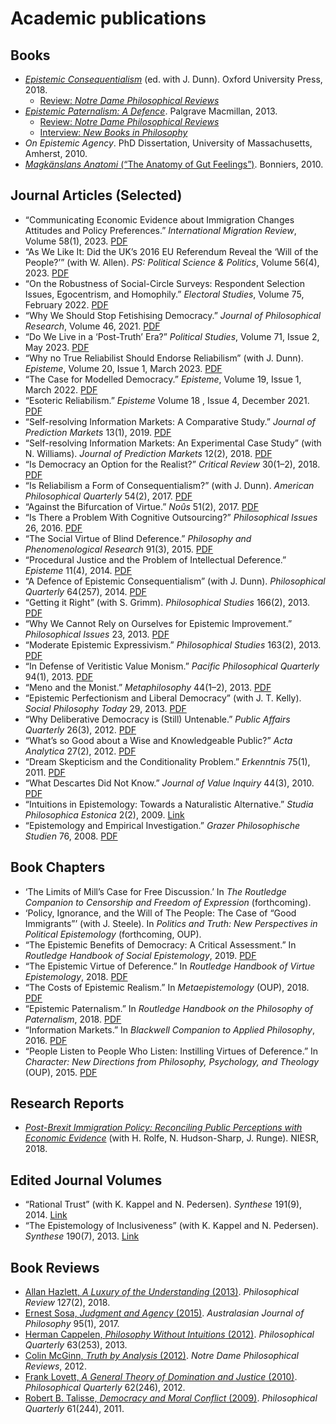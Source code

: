 # Academic publications

## Books
- [*Epistemic Consequentialism*](https://global.oup.com/academic/product/epistemic-consequentialism-9780198779681?cc=gb&lang=en&) (ed. with J. Dunn). Oxford University Press, 2018.  
  - [Review: *Notre Dame Philosophical Reviews*](https://ndpr.nd.edu/news/epistemic-consequentialism/)  
- [*Epistemic Paternalism: A Defence*](http://www.amazon.co.uk/Epistemic-Paternalism-Dr-Kristoffer-Ahlstrom-Vij/dp/0230347894/). Palgrave Macmillan, 2013.  
  - [Review: *Notre Dame Philosophical Reviews*](https://ndpr.nd.edu/news/48980-epistemic-paternalism-a-defence/)  
  - [Interview: *New Books in Philosophy*](https://newbooksnetwork.com/kristoffer-ahlstrom-vij-epistemic-paternalism-a-defence-palgrave-macmillan-2013/)  
- *On Epistemic Agency*. PhD Dissertation, University of Massachusetts, Amherst, 2010.  
- [*Magkänslans Anatomi* (“The Anatomy of Gut Feelings”)](http://www.bokus.com/bok/9789174270143/magkanslans-anatomi-om-hur-vi-bor-tanka-och-nar-vi-gor-bast-i-att-lata-bli/). Bonniers, 2010.  

## Journal Articles (Selected)
- “Communicating Economic Evidence about Immigration Changes Attitudes and Policy Preferences.” *International Migration Review*, Volume 58(1), 2023. [PDF](https://journals.sagepub.com/doi/10.1177/01979183221142779)
- “As We Like It: Did the UK’s 2016 EU Referendum Reveal the ‘Will of the People?’” (with W. Allen). *PS: Political Science & Politics*, Volume 56(4), 2023. [PDF](https://www.cambridge.org/core/journals/ps-political-science-and-politics/article/as-we-like-it-did-the-uks-2016-eu-referendum-reveal-the-will-of-the-people/4AB717EDF474492D3C854EA7C5970A6C)
- “On the Robustness of Social-Circle Surveys: Respondent Selection Issues, Egocentrism, and Homophily.” *Electoral Studies*, Volume 75, February 2022. [PDF](https://www.dropbox.com/s/emkr0hqd7hxundp/ahlstromvij-social_circles.pdf?dl=1)  
- “Why We Should Stop Fetishising Democracy.” *Journal of Philosophical Research*, Volume 46, 2021. [PDF](https://www.dropbox.com/s/0x6ion7ikn5g8wf/AhlstromVij-FetishizingDemocracy.pdf?dl=0)  
- “Do We Live in a ‘Post-Truth’ Era?” *Political Studies*, Volume 71, Issue 2, May 2023. [PDF](https://www.dropbox.com/s/ixip1u6qhdr67jr/AhlstromVij-Post_truth.pdf?dl=1)  
- “Why no True Reliabilist Should Endorse Reliabilism” (with J. Dunn). *Episteme*, Volume 20, Issue 1, March 2023. [PDF](https://www.dropbox.com/s/syikwojaldykdgu/AhlstromVij_Dunn-Reliabilism.pdf?dl=1)  
- “The Case for Modelled Democracy.” *Episteme*, Volume 19, Issue 1, March 2022. [PDF](https://www.dropbox.com/s/mj95o1o28850zpz/AhlstromVij-MD.pdf?dl=1)  
- “Esoteric Reliabilism.” *Episteme* Volume 18 , Issue 4, December 2021. [PDF](https://www.dropbox.com/s/oeu92uifg51cbjw/AhlstromVij-EsotericReliabilism.pdf?dl=1)  
- “Self-resolving Information Markets: A Comparative Study.” *Journal of Prediction Markets* 13(1), 2019. [PDF](https://www.dropbox.com/s/puagox6m4hx9r6c/AhlstromVij-SRIM.pdf?dl=1)  
- “Self-resolving Information Markets: An Experimental Case Study” (with N. Williams). *Journal of Prediction Markets* 12(2), 2018. [PDF](https://www.dropbox.com/s/5tb7miajn9nb2ri/SRIM-JPM.pdf?dl=1)  
- “Is Democracy an Option for the Realist?” *Critical Review* 30(1–2), 2018. [PDF](https://www.dropbox.com/s/9lix5qcvsndxfua/AhlstromVij-AchenBartelsCR.pdf?dl=1)  
- “Is Reliabilism a Form of Consequentialism?” (with J. Dunn). *American Philosophical Quarterly* 54(2), 2017. [PDF](https://www.dropbox.com/s/talftgyin73we7n/AhlstromVijDunn-Consequentialism.pdf?dl=1)  
- “Against the Bifurcation of Virtue.” *Noûs* 51(2), 2017. [PDF](https://www.dropbox.com/s/kn1lfkrmz7ly343/AhlstromVij-BifurcatingVirtue.PDF?dl=1)  
- “Is There a Problem With Cognitive Outsourcing?” *Philosophical Issues* 26, 2016. [PDF](https://www.dropbox.com/s/jj4rpuvkwg0fpva/AhlstromVij-CO.pdf?dl=1)  
- “The Social Virtue of Blind Deference.” *Philosophy and Phenomenological Research* 91(3), 2015. [PDF](https://www.dropbox.com/s/w2hjoqqz23w4pzu/AhlstromVij-SocialVirtue.pdf?dl=1)  
- “Procedural Justice and the Problem of Intellectual Deference.” *Episteme* 11(4), 2014. [PDF](https://www.dropbox.com/s/fv22fae7t8byupm/AhlstromVij-Deference.pdf?dl=1)  
- “A Defence of Epistemic Consequentialism” (with J. Dunn). *Philosophical Quarterly* 64(257), 2014. [PDF](https://www.dropbox.com/s/3wnnydf7nys1tqf/AhlstromVijDunn-EpistCons.pdf?dl=1)  
- “Getting it Right” (with S. Grimm). *Philosophical Studies* 166(2), 2013. [PDF](https://www.dropbox.com/s/sh1fqt8rn4ozgfd/GettingitRight.pdf?dl=1)  
- “Why We Cannot Rely on Ourselves for Epistemic Improvement.” *Philosophical Issues* 23, 2013. [PDF](https://www.dropbox.com/s/zpsecesusjlkkga/AhlstromVij-EpistImprov-penult.pdf?dl=1)  
- “Moderate Epistemic Expressivism.” *Philosophical Studies* 163(2), 2013. [PDF](https://www.dropbox.com/s/6e9v67jm6r8d7wt/Ahlstrom-MEE.pdf?dl=1)  
- “In Defense of Veritistic Value Monism.” *Pacific Philosophical Quarterly* 94(1), 2013. [PDF](https://www.dropbox.com/s/uberd886269vqa7/AhlstromVij-VVM-PPQ.pdf?dl=1)  
- “Meno and the Monist.” *Metaphilosophy* 44(1–2), 2013. [PDF](https://www.dropbox.com/s/7g0pgo6qmvup40m/AhlstromVij-MenoMonist.pdf?dl=1)  
- “Epistemic Perfectionism and Liberal Democracy” (with J. T. Kelly). *Social Philosophy Today* 29, 2013. [PDF](https://www.dropbox.com/s/obi7trdd2b3165h/Kelly%20Ahlstrom-Vij%20-%20Epistemic%20Perfectionism.pdf?dl=1)  
- “Why Deliberative Democracy is (Still) Untenable.” *Public Affairs Quarterly* 26(3), 2012. [PDF](https://www.dropbox.com/s/7idn6hlwqxy584p/Ahlstrom-DD.pdf?dl=1)  
- “What’s so Good about a Wise and Knowledgeable Public?” *Acta Analytica* 27(2), 2012. [PDF](https://www.dropbox.com/s/frcyv7p2w5t683e/AhlstromVij-WisePublic.pdf?dl=1)  
- “Dream Skepticism and the Conditionality Problem.” *Erkenntnis* 75(1), 2011. [PDF](https://www.dropbox.com/s/rq6m2kmnnij8hmx/AhlstromVij-DreamSkept.pdf?dl=1)  
- “What Descartes Did Not Know.” *Journal of Value Inquiry* 44(3), 2010. [PDF](https://www.dropbox.com/s/hk6qvlp6vyd760e/Ahlstrom%20-%20What%20Descartes%20Did%20Not%20Know.pdf?dl=1)  
- “Intuitions in Epistemology: Towards a Naturalistic Alternative.” *Studia Philosophica Estonica* 2(2), 2009. [Link](http://www.spe.ut.ee/ojs-2.2.2/index.php/spe/article/view/63/47)  
- “Epistemology and Empirical Investigation.” *Grazer Philosophische Studien* 76, 2008. [PDF](https://www.dropbox.com/s/4jtnfrnjd3tyza6/ahlstrom-empinvest.pdf?dl=1)  

## Book Chapters
- ‘The Limits of Mill’s Case for Free Discussion.’ In *The Routledge Companion to Censorship and Freedom of Expression* (forthcoming).  
- ‘Policy, Ignorance, and the Will of The People: The Case of “Good Immigrants”’ (with J. Steele). In *Politics and Truth: New Perspectives in Political Epistemology* (forthcoming, OUP).  
- “The Epistemic Benefits of Democracy: A Critical Assessment.” In *Routledge Handbook of Social Epistemology*, 2019. [PDF](https://www.dropbox.com/s/ylav6qr0otydehj/AhlstromVij-EpistDemocracy.pdf?dl=1)  
- “The Epistemic Virtue of Deference.” In *Routledge Handbook of Virtue Epistemology*, 2018. [PDF](https://www.dropbox.com/s/qv0dnhedkxomxzk/AhlstromVij-RoutledgeVE.pdf?dl=1)  
- “The Costs of Epistemic Realism.” In *Metaepistemology* (OUP), 2018. [PDF](https://www.dropbox.com/s/xhor0m6jlqewhla/AhlstromVij-CostRealism.pdf?dl=1)  
- “Epistemic Paternalism.” In *Routledge Handbook on the Philosophy of Paternalism*, 2018. [PDF](https://www.dropbox.com/s/pr2ew3ah6mz4ccx/AhlstromVij-EpistPaternalism.pdf?dl=1)  
- “Information Markets.” In *Blackwell Companion to Applied Philosophy*, 2016. [PDF](https://www.dropbox.com/s/wdlo01zpgimw84x/AhlstromVij-IM.pdf?dl=1)  
- “People Listen to People Who Listen: Instilling Virtues of Deference.” In *Character: New Directions from Philosophy, Psychology, and Theology* (OUP), 2015. [PDF](https://www.dropbox.com/s/w09xmbn8tt9nxbw/AhlstromVij-CPvolume.pdf?dl=1)  

## Research Reports
- [*Post-Brexit Immigration Policy: Reconciling Public Perceptions with Economic Evidence*](https://www.dropbox.com/s/ixcezps6m4rkqi8/NIESR_report.pdf?dl=1) (with H. Rolfe, N. Hudson-Sharp, J. Runge). NIESR, 2018.  

## Edited Journal Volumes
- “Rational Trust” (with K. Kappel and N. Pedersen). *Synthese* 191(9), 2014. [Link](http://link.springer.com/article/10.1007%2Fs11229-014-0451-0)  
- “The Epistemology of Inclusiveness” (with K. Kappel and N. Pedersen). *Synthese* 190(7), 2013. [Link](http://link.springer.com/article/10.1007/s11229-013-0265-5)  

## Book Reviews
- [Allan Hazlett, *A Luxury of the Understanding* (2013)](https://www.dropbox.com/s/jc73qjtnoed0q78/AhlstromVij-HazlettReview.pdf?dl=1). *Philosophical Review* 127(2), 2018.  
- [Ernest Sosa, *Judgment and Agency* (2015)](https://www.dropbox.com/s/bnszpa35h1ehfbp/AJP-SosaReview.pdf?dl=1). *Australasian Journal of Philosophy* 95(1), 2017.  
- [Herman Cappelen, *Philosophy Without Intuitions* (2012)](https://www.dropbox.com/s/cj3statakym5hkt/CappelenReview.pdf?dl=1). *Philosophical Quarterly* 63(253), 2013.  
- [Colin McGinn, *Truth by Analysis* (2012)](http://ndpr.nd.edu/news/31222-truth-by-analysis-games-names-and-philosophy/). *Notre Dame Philosophical Reviews*, 2012.  
- [Frank Lovett, *A General Theory of Domination and Justice* (2010)](http://onlinelibrary.wiley.com/doi/10.1111/j.1467-9213.2011.00003.x/abstract). *Philosophical Quarterly* 62(246), 2012.  
- [Robert B. Talisse, *Democracy and Moral Conflict* (2009)](http://onlinelibrary.wiley.com/doi/10.1111/j.1467-9213.2011.710_15.x/abstract). *Philosophical Quarterly* 61(244), 2011.  
